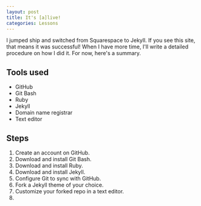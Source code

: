 ```yaml
---
layout: post
title: It's [a]live!
categories: Lessons
---
```


I jumped ship and switched from Squarespace to Jekyll. If you see this site, that means it was successful! When I have more time, I'll write a detailed procedure on how I did it. For now, here's a summary.

## Tools used

* GitHub
* Git Bash
* Ruby
* Jekyll
* Domain name registrar
* Text editor

## Steps

1. Create an account on GitHub.
2. Download and install Git Bash.
3. Download and install Ruby.
4. Download and install Jekyll.
5. Configure Git to sync with GitHub.
6. Fork a Jekyll theme of your choice.
7. Customize your forked repo in a text editor.
8. 
